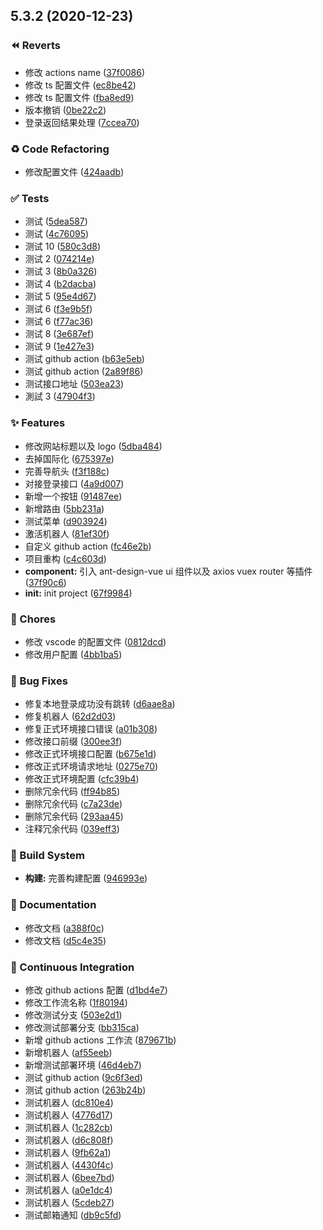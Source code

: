 ## 5.3.2 (2020-12-23)

### ⏪ Reverts

- 修改 actions name ([37f0086](https://github.com/9ui/laihua-web6.0/commit/37f0086))
- 修改 ts 配置文件 ([ec8be42](https://github.com/9ui/laihua-web6.0/commit/ec8be42))
- 修改 ts 配置文件 ([fba8ed9](https://github.com/9ui/laihua-web6.0/commit/fba8ed9))
- 版本撤销 ([0be22c2](https://github.com/9ui/laihua-web6.0/commit/0be22c2))
- 登录返回结果处理 ([7ccea70](https://github.com/9ui/laihua-web6.0/commit/7ccea70))

### ♻ Code Refactoring

- 修改配置文件 ([424aadb](https://github.com/9ui/laihua-web6.0/commit/424aadb))

### ✅ Tests

- 测试 ([5dea587](https://github.com/9ui/laihua-web6.0/commit/5dea587))
- 测试 ([4c76095](https://github.com/9ui/laihua-web6.0/commit/4c76095))
- 测试 10 ([580c3d8](https://github.com/9ui/laihua-web6.0/commit/580c3d8))
- 测试 2 ([074214e](https://github.com/9ui/laihua-web6.0/commit/074214e))
- 测试 3 ([8b0a326](https://github.com/9ui/laihua-web6.0/commit/8b0a326))
- 测试 4 ([b2dacba](https://github.com/9ui/laihua-web6.0/commit/b2dacba))
- 测试 5 ([95e4d67](https://github.com/9ui/laihua-web6.0/commit/95e4d67))
- 测试 6 ([f3e9b5f](https://github.com/9ui/laihua-web6.0/commit/f3e9b5f))
- 测试 6 ([f77ac36](https://github.com/9ui/laihua-web6.0/commit/f77ac36))
- 测试 8 ([3e687ef](https://github.com/9ui/laihua-web6.0/commit/3e687ef))
- 测试 9 ([1e427e3](https://github.com/9ui/laihua-web6.0/commit/1e427e3))
- 测试 github action ([b63e5eb](https://github.com/9ui/laihua-web6.0/commit/b63e5eb))
- 测试 github action ([2a89f86](https://github.com/9ui/laihua-web6.0/commit/2a89f86))
- 测试接口地址 ([503ea23](https://github.com/9ui/laihua-web6.0/commit/503ea23))
- 測試 3 ([47904f3](https://github.com/9ui/laihua-web6.0/commit/47904f3))

### ✨ Features

- 修改网站标题以及 logo ([5dba484](https://github.com/9ui/laihua-web6.0/commit/5dba484))
- 去掉国际化 ([675397e](https://github.com/9ui/laihua-web6.0/commit/675397e))
- 完善导航头 ([f3f188c](https://github.com/9ui/laihua-web6.0/commit/f3f188c))
- 对接登录接口 ([4a9d007](https://github.com/9ui/laihua-web6.0/commit/4a9d007))
- 新增一个按钮 ([91487ee](https://github.com/9ui/laihua-web6.0/commit/91487ee))
- 新增路由 ([5bb231a](https://github.com/9ui/laihua-web6.0/commit/5bb231a))
- 测试菜单 ([d903924](https://github.com/9ui/laihua-web6.0/commit/d903924))
- 激活机器人 ([81ef30f](https://github.com/9ui/laihua-web6.0/commit/81ef30f))
- 自定义 github action ([fc46e2b](https://github.com/9ui/laihua-web6.0/commit/fc46e2b))
- 项目重构 ([c4c603d](https://github.com/9ui/laihua-web6.0/commit/c4c603d))
- **component:** 引入 ant-design-vue ui 组件以及 axios vuex router 等插件 ([37f90c6](https://github.com/9ui/laihua-web6.0/commit/37f90c6))
- **init:** init project ([67f9984](https://github.com/9ui/laihua-web6.0/commit/67f9984))

### 🎫 Chores

- 修改 vscode 的配置文件 ([0812dcd](https://github.com/9ui/laihua-web6.0/commit/0812dcd))
- 修改用户配置 ([4bb1ba5](https://github.com/9ui/laihua-web6.0/commit/4bb1ba5))

### 🐛 Bug Fixes

- 修复本地登录成功没有跳转 ([d6aae8a](https://github.com/9ui/laihua-web6.0/commit/d6aae8a))
- 修复机器人 ([62d2d03](https://github.com/9ui/laihua-web6.0/commit/62d2d03))
- 修复正式环境接口错误 ([a01b308](https://github.com/9ui/laihua-web6.0/commit/a01b308))
- 修改接口前缀 ([300ee3f](https://github.com/9ui/laihua-web6.0/commit/300ee3f))
- 修改正式环境接口配置 ([b675e1d](https://github.com/9ui/laihua-web6.0/commit/b675e1d))
- 修改正式环境请求地址 ([0275e70](https://github.com/9ui/laihua-web6.0/commit/0275e70))
- 修改正式环境配置 ([cfc39b4](https://github.com/9ui/laihua-web6.0/commit/cfc39b4))
- 删除冗余代码 ([ff94b85](https://github.com/9ui/laihua-web6.0/commit/ff94b85))
- 删除冗余代码 ([c7a23de](https://github.com/9ui/laihua-web6.0/commit/c7a23de))
- 删除冗余代码 ([293aa45](https://github.com/9ui/laihua-web6.0/commit/293aa45))
- 注释冗余代码 ([039eff3](https://github.com/9ui/laihua-web6.0/commit/039eff3))

### 👷‍ Build System

- **构建:** 完善构建配置 ([946993e](https://github.com/9ui/laihua-web6.0/commit/946993e))

### 📝 Documentation

- 修改文档 ([a388f0c](https://github.com/9ui/laihua-web6.0/commit/a388f0c))
- 修改文档 ([d5c4e35](https://github.com/9ui/laihua-web6.0/commit/d5c4e35))

### 🔧 Continuous Integration

- 修改 github actions 配置 ([d1bd4e7](https://github.com/9ui/laihua-web6.0/commit/d1bd4e7))
- 修改工作流名称 ([1f80194](https://github.com/9ui/laihua-web6.0/commit/1f80194))
- 修改测试分支 ([503e2d1](https://github.com/9ui/laihua-web6.0/commit/503e2d1))
- 修改测试部署分支 ([bb315ca](https://github.com/9ui/laihua-web6.0/commit/bb315ca))
- 新增 github actions 工作流 ([879671b](https://github.com/9ui/laihua-web6.0/commit/879671b))
- 新增机器人 ([af55eeb](https://github.com/9ui/laihua-web6.0/commit/af55eeb))
- 新增测试部署环境 ([46d4eb7](https://github.com/9ui/laihua-web6.0/commit/46d4eb7))
- 测试 github action ([9c6f3ed](https://github.com/9ui/laihua-web6.0/commit/9c6f3ed))
- 测试 github action ([263b24b](https://github.com/9ui/laihua-web6.0/commit/263b24b))
- 测试机器人 ([dc810e4](https://github.com/9ui/laihua-web6.0/commit/dc810e4))
- 测试机器人 ([4776d17](https://github.com/9ui/laihua-web6.0/commit/4776d17))
- 测试机器人 ([1c282cb](https://github.com/9ui/laihua-web6.0/commit/1c282cb))
- 测试机器人 ([d6c808f](https://github.com/9ui/laihua-web6.0/commit/d6c808f))
- 测试机器人 ([9fb62a1](https://github.com/9ui/laihua-web6.0/commit/9fb62a1))
- 测试机器人 ([4430f4c](https://github.com/9ui/laihua-web6.0/commit/4430f4c))
- 测试机器人 ([6bee7bd](https://github.com/9ui/laihua-web6.0/commit/6bee7bd))
- 测试机器人 ([a0e1dc4](https://github.com/9ui/laihua-web6.0/commit/a0e1dc4))
- 测试机器人 ([5cdeb27](https://github.com/9ui/laihua-web6.0/commit/5cdeb27))
- 测试邮箱通知 ([db9c5fd](https://github.com/9ui/laihua-web6.0/commit/db9c5fd))
